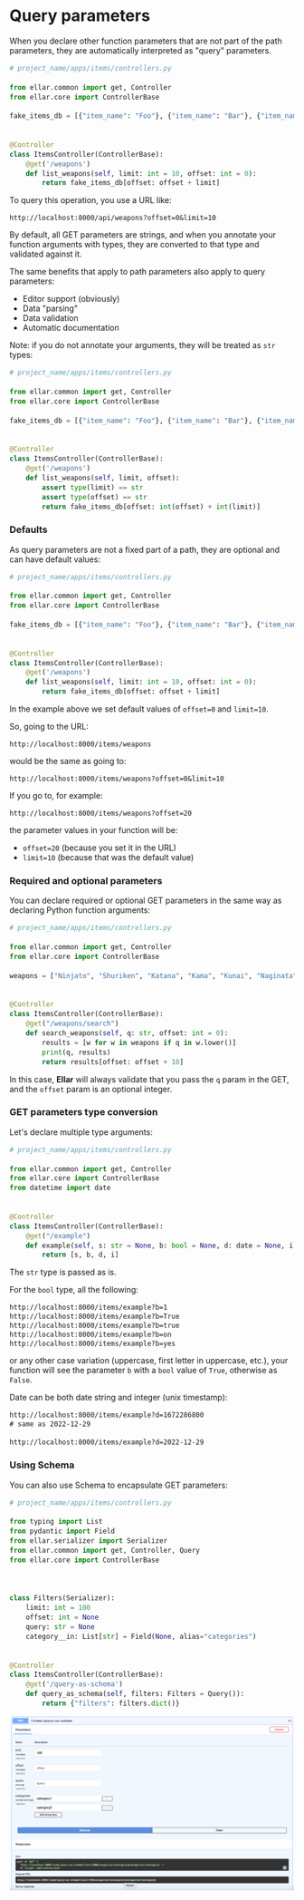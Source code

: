 # Query parameters

When you declare other function parameters that are not part of the path parameters, they are automatically interpreted as "query" parameters.

```python
# project_name/apps/items/controllers.py

from ellar.common import get, Controller
from ellar.core import ControllerBase

fake_items_db = [{"item_name": "Foo"}, {"item_name": "Bar"}, {"item_name": "Baz"}]


@Controller
class ItemsController(ControllerBase):
    @get('/weapons')
    def list_weapons(self, limit: int = 10, offset: int = 0):
        return fake_items_db[offset: offset + limit]
```

To query this operation, you use a URL like:

```
http://localhost:8000/api/weapons?offset=0&limit=10
```
By default, all GET parameters are strings, and when you annotate your function arguments with types, they are converted to that type and validated against it.

The same benefits that apply to path parameters also apply to query parameters:

- Editor support (obviously)
- Data "parsing"
- Data validation
- Automatic documentation


Note: if you do not annotate your arguments, they will be treated as `str` types:

```python
# project_name/apps/items/controllers.py

from ellar.common import get, Controller
from ellar.core import ControllerBase

fake_items_db = [{"item_name": "Foo"}, {"item_name": "Bar"}, {"item_name": "Baz"}]


@Controller
class ItemsController(ControllerBase):
    @get('/weapons')
    def list_weapons(self, limit, offset):
        assert type(limit) == str
        assert type(offset) == str
        return fake_items_db[offset: int(offset) + int(limit)]
```

### Defaults

As query parameters are not a fixed part of a path, they are optional and can have default values:

```python
# project_name/apps/items/controllers.py

from ellar.common import get, Controller
from ellar.core import ControllerBase

fake_items_db = [{"item_name": "Foo"}, {"item_name": "Bar"}, {"item_name": "Baz"}]


@Controller
class ItemsController(ControllerBase):
    @get('/weapons')
    def list_weapons(self, limit: int = 10, offset: int = 0):
        return fake_items_db[offset: offset + limit]
```

In the example above we set default values of `offset=0` and `limit=10`.

So, going to the URL:
```
http://localhost:8000/items/weapons
```
would be the same as going to:
```
http://localhost:8000/items/weapons?offset=0&limit=10
```
If you go to, for example:
```
http://localhost:8000/items/weapons?offset=20
```

the parameter values in your function will be:

 - `offset=20`  (because you set it in the URL)
 - `limit=10`  (because that was the default value)


### Required and optional parameters

You can declare required or optional GET parameters in the same way as declaring Python function arguments:

```python
# project_name/apps/items/controllers.py

from ellar.common import get, Controller
from ellar.core import ControllerBase

weapons = ["Ninjato", "Shuriken", "Katana", "Kama", "Kunai", "Naginata", "Yari"]


@Controller
class ItemsController(ControllerBase):
    @get("/weapons/search")
    def search_weapons(self, q: str, offset: int = 0):
        results = [w for w in weapons if q in w.lower()]
        print(q, results)
        return results[offset: offset + 10]
```

In this case, **Ellar** will always validate that you pass the `q` param in the GET, and the `offset` param is an optional integer.

### GET parameters type conversion

Let's declare multiple type arguments:
```python
# project_name/apps/items/controllers.py

from ellar.common import get, Controller
from ellar.core import ControllerBase
from datetime import date


@Controller
class ItemsController(ControllerBase):
    @get("/example")
    def example(self, s: str = None, b: bool = None, d: date = None, i: int = None):
        return [s, b, d, i]
```
The `str` type is passed as is.

For the `bool` type, all the following:
```
http://localhost:8000/items/example?b=1
http://localhost:8000/items/example?b=True
http://localhost:8000/items/example?b=true
http://localhost:8000/items/example?b=on
http://localhost:8000/items/example?b=yes
```
or any other case variation (uppercase, first letter in uppercase, etc.), your function will see
the parameter `b` with a `bool` value of `True`, otherwise as `False`.

Date can be both date string and integer (unix timestamp):
```
http://localhost:8000/items/example?d=1672286800
# same as 2022-12-29

http://localhost:8000/items/example?d=2022-12-29
```

### Using Schema

You can also use Schema to encapsulate GET parameters:

```python
# project_name/apps/items/controllers.py

from typing import List
from pydantic import Field
from ellar.serializer import Serializer
from ellar.common import get, Controller, Query
from ellar.core import ControllerBase



class Filters(Serializer):
    limit: int = 100
    offset: int = None
    query: str = None
    category__in: List[str] = Field(None, alias="categories")


@Controller
class ItemsController(ControllerBase):
    @get('/query-as-schema')
    def query_as_schema(self, filters: Filters = Query()):
        return {"filters": filters.dict()}
```

![Query Doc](../../img/query_filter_swagger.png)
